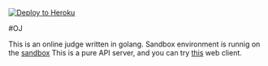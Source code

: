 [![Deploy to Heroku](https://www.herokucdn.com/deploy/button.png)](https://heroku.com/deploy)

#OJ

This is an online judge written in golang.
Sandbox environment is runnig on the [sandbox](https://github.com/ggaaooppeenngg/libsandbox)
This is a pure API server, and you can try [this](https://ggaaooppeenngg.github.io/OJ/index.html) web client.
